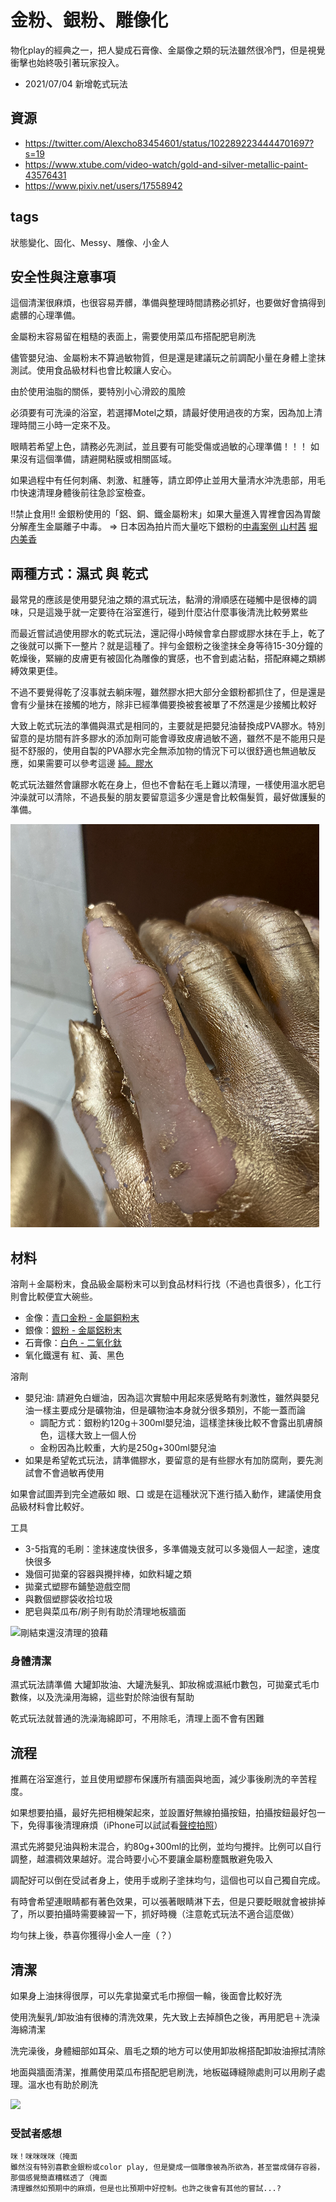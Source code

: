 金粉、銀粉、雕像化
====
物化play的經典之一，把人變成石膏像、金屬像之類的玩法雖然很冷門，但是視覺衝擊也始終吸引著玩家投入。

* 2021/07/04 新增乾式玩法

## 資源
* <https://twitter.com/Alexcho83454601/status/1022892234444701697?s=19>
* <https://www.xtube.com/video-watch/gold-and-silver-metallic-paint-43576431>
* <https://www.pixiv.net/users/17558942>

## tags
狀態變化、固化、Messy、雕像、小金人


## 安全性與注意事項
這個清潔很麻煩，也很容易弄髒，準備與整理時間請務必抓好，也要做好會搞得到處髒的心理準備。

金屬粉末容易留在粗糙的表面上，需要使用菜瓜布搭配肥皂刷洗

儘管嬰兒油、金屬粉末不算過敏物質，但是還是建議玩之前調配小量在身體上塗抹測試。使用食品級材料也會比較讓人安心。

由於使用油脂的關係，要特別小心滑跤的風險

必須要有可洗澡的浴室，若選擇Motel之類，請最好使用過夜的方案，因為加上清理時間三小時一定來不及。

眼睛若希望上色，請務必先測試，並且要有可能受傷或過敏的心理準備！！！ 如果沒有這個準備，請避開粘膜或相關區域。

如果過程中有任何刺痛、刺激、紅腫等，請立即停止並用大量清水沖洗患部，用毛巾快速清理身體後前往急診室檢查。

!!禁止食用!! 金銀粉使用的「鋁、銅、鐵金屬粉末」如果大量進入胃裡會因為胃酸分解產生金屬離子中毒。 => 日本因為拍片而大量吃下銀粉的[中毒案例 山村茜](https://twitter.com/akane_informa/status/1651404397484867584?s=20) [堀内美香](https://twitter.com/horiutimikako/status/1651188150327455745)


## 兩種方式：濕式 與 乾式
最常見的應該是使用嬰兒油之類的濕式玩法，黏滑的滑順感在碰觸中是很棒的調味，只是這幾乎就一定要待在浴室進行，碰到什麼沾什麼事後清洗比較勞累些

而最近嘗試過使用膠水的乾式玩法，還記得小時候會拿白膠或膠水抹在手上，乾了之後就可以撕下一整片？就是這種了。拌勻金銀粉之後塗抹全身等待15-30分鐘的乾燥後，緊繃的皮膚更有被固化為雕像的實感，也不會到處沾黏，搭配麻繩之類綁縛效果更佳。

不過不要覺得乾了沒事就去躺床喔，雖然膠水把大部分金銀粉都抓住了，但是還是會有少量抹在接觸的地方，除非已經準備要換被套被單了不然還是少接觸比較好

大致上乾式玩法的準備與濕式是相同的，主要就是把嬰兒油替換成PVA膠水。特別留意的是坊間有許多膠水的添加劑可能會導致皮膚過敏不適，雖然不是不能用只是挺不舒服的，使用自製的PVA膠水完全無添加物的情況下可以很舒適也無過敏反應，如果需要可以參考這邊 [純。膠水](http://stickysli.me/shop.html#pva-glue)

乾式玩法雖然會讓膠水乾在身上，但也不會黏在毛上難以清理，一樣使用溫水肥皂沖澡就可以清除，不過長髮的朋友要留意這多少還是會比較傷髮質，最好做護髮的準備。

![乾式凝固於皮膚上、與剝落的效果](imgs/silver_state_dry.png)

## 材料
溶劑＋金屬粉末，食品級金屬粉末可以到食品材料行找（不過也貴很多），化工行則會比較便宜大碗些。
- 金像：[青口金粉 - 金屬銅粉末](https://shop.dechemical.com.tw/product.php?pid_for_show=6403&category_sn=516)
- 銀像：[銀粉 - 金屬鋁粉末](https://shop.dechemical.com.tw/product.php?pid_for_show=4036)
- 石膏像：[白色 - 二氧化鈦](https://shop.dechemical.com.tw/product.php?pid_for_show=3593)
- 氧化鐵還有 紅、黃、黑色

溶劑
- 嬰兒油: 請避免白蠟油，因為這次實驗中用起來感覺略有刺激性，雖然與嬰兒油一樣主要成分是礦物油，但是礦物油本身就分很多類別，不能一蓋而論
  - 調配方式：銀粉約120g＋300ml嬰兒油，這樣塗抹後比較不會露出肌膚顏色，這樣大致上一個人份
  - 金粉因為比較重，大約是250g+300ml嬰兒油
- 如果是希望乾式玩法，請準備膠水，要留意的是有些膠水有加防腐劑，要先測試會不會過敏再使用

如果會試圖弄到完全遮蔽如 眼、口 或是在這種狀況下進行插入動作，建議使用食品級材料會比較好。

工具
- 3-5指寬的毛刷：塗抹速度快很多，多準備幾支就可以多幾個人一起塗，速度快很多
- 幾個可拋棄的容器與攪拌棒，如飲料罐之類
- 拋棄式塑膠布鋪墊遊戲空間
- 與數個塑膠袋收拾垃圾
- 肥皂與菜瓜布/刷子則有助於清理地板牆面

![剛結束還沒清理的狼藉](img/silver_state_clean.png)

### 身體清潔
濕式玩法請準備 大罐卸妝油、大罐洗髮乳、卸妝棉或濕紙巾數包，可拋棄式毛巾數條，以及洗澡用海綿，這些對於除油很有幫助

乾式玩法就普通的洗澡海綿即可，不用除毛，清理上面不會有困難

## 流程
推薦在浴室進行，並且使用塑膠布保護所有牆面與地面，減少事後刷洗的辛苦程度。

如果想要拍攝，最好先把相機架起來，並設置好無線拍攝按鈕，拍攝按鈕最好包一下，免得事後清理麻煩（iPhone可以試試看[聲控拍照](https://www.dcard.tw/f/apple/p/234126093)）

濕式先將嬰兒油與粉末混合，約80g+300ml的比例，並均勻攪拌。比例可以自行調整，越濃稠效果越好。混合時要小心不要讓金屬粉塵飄散避免吸入

調配好可以倒在受試者身上，使用手或刷子塗抹均勻，這個也可以自己獨自完成。

有時會希望連眼睛都有著色效果，可以張著眼睛淋下去，但是只要眨眼就會被排掉了，所以要拍攝時需要練習一下，抓好時機（注意乾式玩法不適合這麼做）

均勻抹上後，恭喜你獲得小金人一座（？）


## 清潔
如果身上油抹得很厚，可以先拿拋棄式毛巾擦個一輪，後面會比較好洗

使用洗髮乳/卸妝油有很棒的清洗效果，先大致上去掉顏色之後，再用肥皂＋洗澡海綿清潔

洗完澡後，身體細部如耳朵、眉毛之類的地方可以使用卸妝棉搭配卸妝油擦拭清除

地面與牆面清潔，推薦使用菜瓜布搭配肥皂刷洗，地板磁磚縫隙處則可以用刷子處理。溫水也有助於刷洗

![](imgs/silver_state.png)

### 受試者感想
```
咪！咪咪咪咪（掩面
雖然沒有特別喜歡金銀粉或color play, 但是變成一個雕像被為所欲為，甚至當成儲存容器，那個感覺簡直糟糕透了（掩面
清理雖然如預期中的麻煩，但是也比預期中好控制。也許之後會有其他的嘗試...?
```